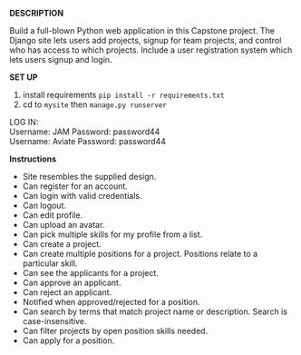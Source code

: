 **DESCRIPTION**<br />

Build a full-blown Python web application in this Capstone project. The Django site lets users add projects, signup for team projects, and control who has access to which projects. Include a user registration system which lets users signup and login.

**SET UP** <br/>
1. install requirements ```pip install -r requirements.txt```
2. cd to ```mysite``` then ```manage.py runserver```

LOG IN: <br/>
Username: JAM Password: password44 <br/>
Username: Aviate  Password: password44 <br/>

**Instructions**<br />
- Site resembles the supplied design.
- Can register for an account.
- Can login with valid credentials.
- Can logout.
- Can edit profile.
- Can upload an avatar.
- Can pick multiple skills for my profile from a list.
- Can create a project.
- Can create multiple positions for a project. Positions relate to a particular skill.
- Can see the applicants for a project.
- Can approve an applicant.
- Can reject an applicant.
- Notified when approved/rejected for a position.
- Can search by terms that match project name or description. Search is case-insensitive.
- Can filter projects by open position skills needed.
- Can apply for a position.


